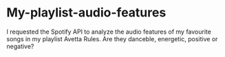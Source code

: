# My-playlist-audio-features
I requested the Spotify API to analyze the audio features of my favourite songs in my playlist Avetta Rules. Are they danceble, energetic, positive or negative?
